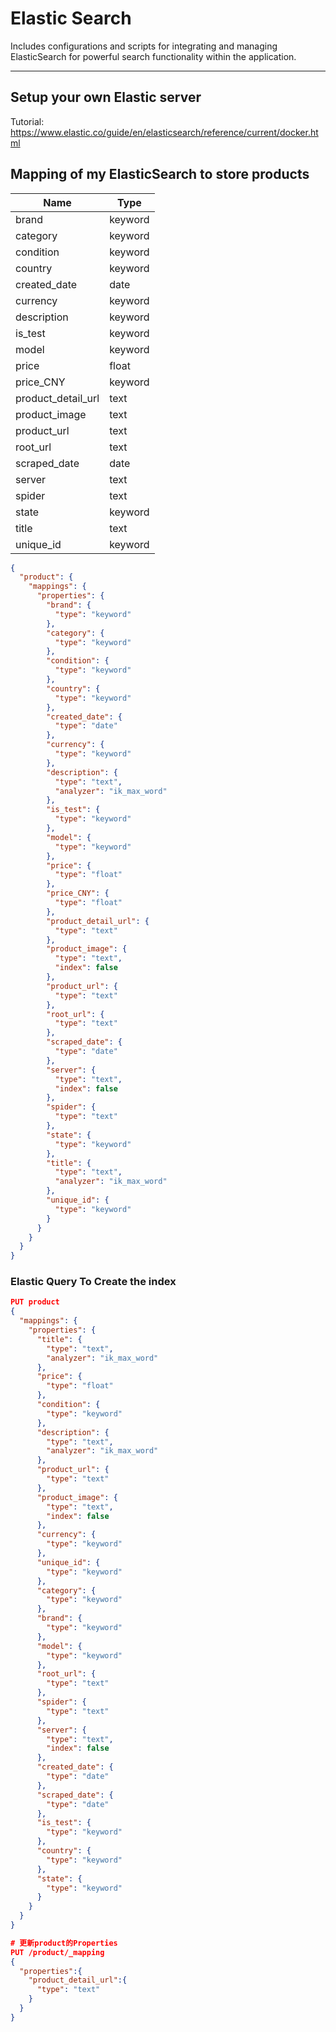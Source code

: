 # Elastic Search
Includes configurations and scripts for integrating and managing ElasticSearch for powerful search functionality within the application.

---

## Setup your own Elastic server
Tutorial: https://www.elastic.co/guide/en/elasticsearch/reference/current/docker.html

## Mapping of my ElasticSearch to store products

| Name               | Type    |
| ------------------ | ------- |
| brand              | keyword |
| category           | keyword |
| condition          | keyword |
| country            | keyword |
| created_date       | date    |
| currency           | keyword |
| description        | keyword |
| is_test            | keyword |
| model              | keyword |
| price              | float   |
| price_CNY          | keyword |
| product_detail_url | text    |
| product_image      | text    |
| product_url        | text    |
| root_url           | text    |
| scraped_date       | date    |
| server             | text    |
| spider             | text    |
| state              | keyword |
| title              | text    |
| unique_id          | keyword |


```json
{
  "product": {
    "mappings": {
      "properties": {
        "brand": {
          "type": "keyword"
        },
        "category": {
          "type": "keyword"
        },
        "condition": {
          "type": "keyword"
        },
        "country": {
          "type": "keyword"
        },
        "created_date": {
          "type": "date"
        },
        "currency": {
          "type": "keyword"
        },
        "description": {
          "type": "text",
          "analyzer": "ik_max_word"
        },
        "is_test": {
          "type": "keyword"
        },
        "model": {
          "type": "keyword"
        },
        "price": {
          "type": "float"
        },
        "price_CNY": {
          "type": "float"
        },
        "product_detail_url": {
          "type": "text"
        },
        "product_image": {
          "type": "text",
          "index": false
        },
        "product_url": {
          "type": "text"
        },
        "root_url": {
          "type": "text"
        },
        "scraped_date": {
          "type": "date"
        },
        "server": {
          "type": "text",
          "index": false
        },
        "spider": {
          "type": "text"
        },
        "state": {
          "type": "keyword"
        },
        "title": {
          "type": "text",
          "analyzer": "ik_max_word"
        },
        "unique_id": {
          "type": "keyword"
        }
      }
    }
  }
}
```

### Elastic Query To Create the index
```json
PUT product
{
  "mappings": {
    "properties": {
      "title": {
        "type": "text",
        "analyzer": "ik_max_word"
      },
      "price": {
        "type": "float"
      },
      "condition": {
        "type": "keyword"
      },
      "description": {
        "type": "text",
        "analyzer": "ik_max_word"
      },
      "product_url": {
        "type": "text"
      },
      "product_image": {
        "type": "text",
        "index": false
      },
      "currency": {
        "type": "keyword"
      },
      "unique_id": {
        "type": "keyword"
      },
      "category": {
        "type": "keyword"
      },
      "brand": {
        "type": "keyword"
      },
      "model": {
        "type": "keyword"
      },
      "root_url": {
        "type": "text"
      },
      "spider": {
        "type": "text"
      },
      "server": {
        "type": "text",
        "index": false
      },
      "created_date": {
        "type": "date"
      },
      "scraped_date": {
        "type": "date"
      },
      "is_test": {
        "type": "keyword"
      },
      "country": {
        "type": "keyword"
      },
      "state": {
        "type": "keyword"
      }
    }
  }
}

# 更新product的Properties
PUT /product/_mapping
{
  "properties":{
    "product_detail_url":{
      "type": "text"
    }
  }
}
```